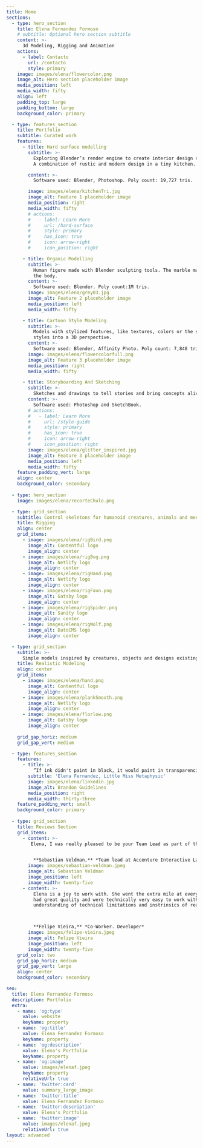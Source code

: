 ```yaml
---
title: Home
sections:
  - type: hero_section
    title: Elena Fernandez Formoso
    # subtitle: Optional hero section subtitle
    content: >-
      3d Modeling, Rigging and Animation
    actions:
      - label: Contacto
        url: /contacto
        style: primary
    image: images/elena/flowercolor.png
    image_alt: Hero section placeholder image
    media_position: left
    media_width: fifty
    align: left
    padding_top: large
    padding_bottom: large
    background_color: primary

  - type: features_section
    title: Portfolio
    subtitle: Curated work
    features:
      - title: Hard surface modelling
        subtitle: >-
          Exploring Blender’s render engine to create interior design scenes. 
          A combination of rustic and modern design in a tiny kitchen.

        content: >-
          Software used: Blender, Photoshop. Poly count: 19,727 tris.

        image: images/elena/kitchenTri.jpg
        image_alt: Feature 1 placeholder image
        media_position: right
        media_width: fifty
        # actions:
        #   - label: Learn More
        #     url: /hard-surface
        #     style: primary
        #     has_icon: true
        #     icon: arrow-right
        #     icon_position: right

      - title: Organic Modelling
        subtitle: >-
          Human figure made with Blender sculpting tools. The marble material was procedurally made with nodes to give it a natural accomodation to the anatomy of
          the body.
        content: >- 
          Software used: Blender. Poly count:1M tris.
        image: images/elena/grey03.jpg
        image_alt: Feature 2 placeholder image
        media_position: left
        media_width: fifty

      - title: Cartoon Style Modeling
        subtitle: >-
          Models with stylized features, like textures, colors or the shape itself. Plain shading or hand-painted textures to bring traditional art
          styles into a 3D perspective.
        content: >-
          Software used: Blender, Affinity Photo. Poly count: 7,848 tris.
        image: images/elena/flowercolorfull.png
        image_alt: Feature 3 placeholder image
        media_position: right
        media_width: fifty

      - title: Storyboarding And Sketching
        subtitle: >-
          Sketches and drawings to tell stories and bring concepts alive.
        content: >-
          Software used: Photoshop and SketchBook.
        # actions:
        #   - label: Learn More
        #     url: /style-guide
        #     style: primary
        #     has_icon: true
        #     icon: arrow-right
        #     icon_position: right
        image: images/elena/glitter_inspired.jpg
        image_alt: Feature 3 placeholder image
        media_position: left
        media_width: fifty
    feature_padding_vert: large
    align: center
    background_color: secondary
  
  - type: hero_section
    image: images/elena/recorteChulo.png

  - type: grid_section
    subtitle: Control skeletons for humanoid creatures, animals and mechanisms.
    title: Rigging
    align: center
    grid_items:
      - image: images/elena/rigBird.png
        image_alt: Contentful logo
        image_align: center
      - image: images/elena/rigBug.png
        image_alt: Netlify logo
        image_align: center
      - image: images/elena/rigHand.png
        image_alt: Netlify logo
        image_align: center
      - image: images/elena/rigFaun.png
        image_alt: Gatsby logo
        image_align: center
      - image: images/elena/rigSpider.png
        image_alt: Sanity logo
        image_align: center
      - image: images/elena/rigWolf.png
        image_alt: DatoCMS logo
        image_align: center

  - type: grid_section
    subtitle: >-
      Simple models inspired by creatures, objects and designs existing in our surroundings. Made to keep resemblance with the real world.
    title: Realistic Modeling
    align: center
    grid_items:
      - image: images/elena/hand.png
        image_alt: Contentful logo
        image_align: center
      - image: images/elena/plankSmooth.png
        image_alt: Netlify logo
        image_align: center
      - image: images/elena/florlow.png
        image_alt: Gatsby logo
        image_align: center
    
    grid_gap_horiz: medium
    grid_gap_vert: medium

  - type: features_section
    features:
      - title: >-
          “If ink didn't paint in black, it would paint in transparencies”
        subtitle: 'Elena Fernandez, Little Miss Metaphysic'
        image: images/elena/linkedin.jpg
        image_alt: Brandon Guidelines
        media_position: right
        media_width: thirty-three
    feature_padding_vert: small
    background_color: primary
  
  - type: grid_section
    title: Reviews Section
    grid_items:
      - content: >-
         Elena, I was really pleased to be your Team Lead as part of the Lab01 3D Artist team. You have shown great talent in both 3D modeling and animation and made an impact in both clients and R&D projects. Any company should be lucky to have you on their team, keep pushing the boundaries of both technology and creativity!


          **Sebastian Veldman,** *Team lead at Accenture Interactive Lab01*
        image: images/sebastian-veldman.jpeg
        image_alt: Sebastian Veldman
        image_position: left
        image_width: twenty-five
      - content: >-
          Elena is a joy to work with. She went the extra mile at every ocasion to provide assets that
          had great quality and were technically very easy to work with for us developers. She also have a great
          understanding of technical limitations and instrinsics of real time 3d and knows how to optimize models for that use case. Also her creativity was simply mind numbing at some times!



          **Felipe Vieira,** *Co-Worker. Developer*
        image: images/felipe-vieira.jpeg
        image_alt: Felipe Vieira
        image_position: left
        image_width: twenty-five
    grid_cols: two
    grid_gap_horiz: medium
    grid_gap_vert: large
    align: center
    background_color: secondary

seo:
  title: Elena Fernandez Formoso
  description: Portfolio
  extra:
    - name: 'og:type'
      value: website
      keyName: property
    - name: 'og:title'
      value: Elena Fernandez Formoso
      keyName: property
    - name: 'og:description'
      value: Elena's Portfolio
      keyName: property
    - name: 'og:image'
      value: images/elenaf.jpeg
      keyName: property
      relativeUrl: true
    - name: 'twitter:card'
      value: summary_large_image
    - name: 'twitter:title'
      value: Elena Fernandez Formoso
    - name: 'twitter:description'
      value: Elena's Portfolio
    - name: 'twitter:image'
      value: images/elenaf.jpeg
      relativeUrl: true
layout: advanced
---
```

